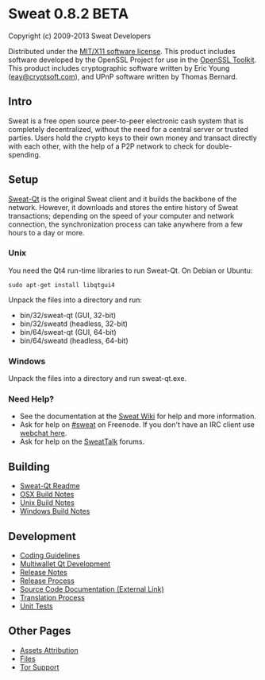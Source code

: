 Sweat 0.8.2 BETA 
====================

Copyright (c) 2009-2013 Sweat Developers

Distributed under the [MIT/X11 software license](http://www.opensource.org/licenses/mit-license.php).
This product includes software developed by the OpenSSL Project for use in the [OpenSSL Toolkit](http://www.openssl.org/). This product includes
cryptographic software written by Eric Young ([eay@cryptsoft.com](mailto:eay@cryptsoft.com)), and UPnP software written by Thomas Bernard.


Intro
---------------------
Sweat is a free open source peer-to-peer electronic cash system that is
completely decentralized, without the need for a central server or trusted
parties.  Users hold the crypto keys to their own money and transact directly
with each other, with the help of a P2P network to check for double-spending.


Setup
---------------------
[Sweat-Qt](http://sweat.org/en/download) is the original Sweat client and it builds the backbone of the network. However, it downloads and stores the entire history of Sweat transactions; depending on the speed of your computer and network connection, the synchronization process can take anywhere from a few hours to a day or more.

### Unix

You need the Qt4 run-time libraries to run Sweat-Qt. On Debian or Ubuntu:

	sudo apt-get install libqtgui4

Unpack the files into a directory and run:

- bin/32/sweat-qt (GUI, 32-bit)
- bin/32/sweatd (headless, 32-bit)
- bin/64/sweat-qt (GUI, 64-bit)
- bin/64/sweatd (headless, 64-bit)



### Windows

Unpack the files into a directory and run sweat-qt.exe.

### Need Help?

* See the documentation at the [Sweat Wiki](https://en.sweat.it/wiki/Main_Page)
for help and more information.
* Ask for help on [#sweat](http://webchat.freenode.net?channels=sweat) on Freenode. If you don't have an IRC client use [webchat here](http://webchat.freenode.net?channels=sweat).
* Ask for help on the [SweatTalk](https://sweattalk.org/) forums.

Building
---------------------
- [Sweat-Qt Readme](readme-qt.md)
- [OSX Build Notes](build-osx.md)
- [Unix Build Notes](build-unix.md)
- [Windows Build Notes](build-msw.md)

Development
---------------------
- [Coding Guidelines](coding.md)
- [Multiwallet Qt Development](multiwallet-qt.md)
- [Release Notes](release-notes.md)
- [Release Process](release-process.md)
- [Source Code Documentation (External Link)](https://dev.visucore.com/sweat/doxygen/)
- [Translation Process](translation_process.md)
- [Unit Tests](unit-tests.md)

Other Pages
---------------------
- [Assets Attribution](assets-attribution.md)
- [Files](files.md)
- [Tor Support](tor.md)